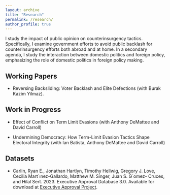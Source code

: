 ```yaml
---
layout: archive
title: "Research"
permalink: /research/
author_profile: true
---
```



I study the impact of public opinion on counterinsurgency tactics. Specifically, I examine government efforts to avoid public backlash for counterinsurgency efforts both abroad and at home. In a secondary agenda, I study the interaction between domestic politics and foreign policy, emphasizing the role of domestic politics in foreign policy making.


## Working Papers

- Reversing Backsliding: Voter Backlash and Elite Defections (with Burak Kazim Yilmaz).


## Work in Progress


- Effect of Conflict on Term Limit Evasions (with Anthony DeMattee and David Carroll)
  
- Undermining Democracy: How Term-Limit Evasion Tactics Shape Electoral Integrity (with Ian Batista, Anthony DeMattee and David Carroll)


## Datasets 


- Carlin, Ryan E., Jonathan Hartlyn, Timothy Hellwig, Gregory J. Love, Cecilia Mart´ınez-Gallardo, Matthew M. Singer, Juan S. G´omez- Cruces, and Hilal Sert. 2023. Executive Approval Database 3.0. Available for download at [Executive Approval Project](https://executiveapproval.org/download/).
